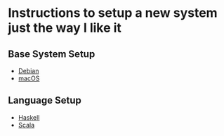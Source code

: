 # Instructions to setup a new system just the way I like it

## Base System Setup

- [Debian](systems/debian.md)
- [macOS](systems/macos.md)

## Language Setup

- [Haskell](languages/haskell.md)
- [Scala](languages/scala.md)
